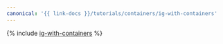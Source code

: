 ```yaml
---
canonical: '{{ link-docs }}/tutorials/containers/ig-with-containers'
---
```


{% include [ig-with-containers](../../_tutorials/containers/ig-with-containers.md) %}
